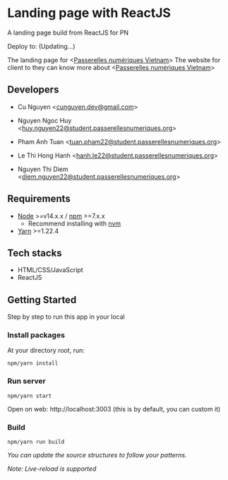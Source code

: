 # Landing page with ReactJS

A landing page build from ReactJS for PN

Deploy to: (Updating...)

The landing page for &lt;[Passerelles numériques Vietnam](https://www.passerellesnumeriques.org/)&gt;
The website for client to they can know more about &lt;[Passerelles numériques Vietnam](https://www.passerellesnumeriques.org/)&gt;

## Developers

- Cu Nguyen &lt;[cunguyen.dev@gmail.com](cunguyen.dev@gmail.com)&gt;

- Nguyen Ngoc Huy &lt;[huy.nguyen22@student.passerellesnumeriques.org](huy.nguyen22@student.passerellesnumeriques.org)&gt;

- Pham Anh Tuan &lt;[tuan.pham22@student.passerellesnumeriques.org](tuan.pham22@student.passerellesnumeriques.org)&gt;

- Le Thi Hong Hanh &lt;[hanh.le22@student.passerellesnumeriques.org](hanh.le22@student.passerellesnumeriques.org)&gt;

- Nguyen Thi Diem &lt;[diem.nguyen22@student.passerellesnumeriques.org](diem.nguyen22@student.passerellesnumeriques.org)&gt;

## Requirements

- [Node](https://nodejs.org/en/) &gt;=v14.x.x / [npm](https://www.npmjs.com/) &gt;=7.x.x
  - Recommend installing with [nvm](https://github.com/creationix/nvm)
- [Yarn](https://classic.yarnpkg.com) &gt;=1.22.4

## Tech stacks

- HTML/CSS/JavaScript
- ReactJS

## Getting Started

Step by step to run this app in your local

### Install packages

At your directory root, run:

```
npm/yarn install
```

### Run server

```
npm/yarn start
```

Open on web: http://localhost:3003 (this is by default, you can custom it)

### Build

```
npm/yarn run build
```

_You can update the source structures to follow your patterns._

_Note: Live-reload is supported_
